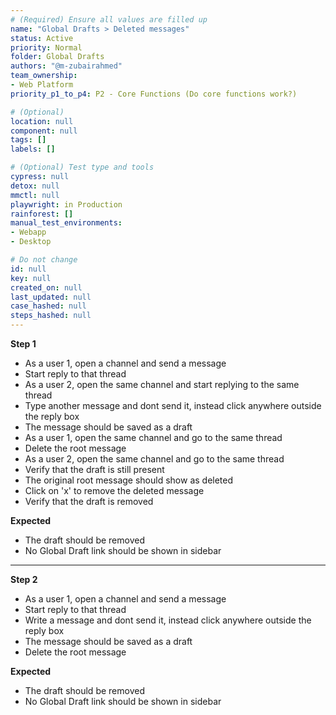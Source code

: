 ```yaml
---
# (Required) Ensure all values are filled up
name: "Global Drafts > Deleted messages"
status: Active
priority: Normal
folder: Global Drafts
authors: "@m-zubairahmed"
team_ownership: 
- Web Platform
priority_p1_to_p4: P2 - Core Functions (Do core functions work?)

# (Optional)
location: null
component: null
tags: []
labels: []

# (Optional) Test type and tools
cypress: null
detox: null
mmctl: null
playwright: in Production
rainforest: []
manual_test_environments: 
- Webapp
- Desktop

# Do not change
id: null
key: null
created_on: null
last_updated: null
case_hashed: null
steps_hashed: null
---
```


**Step 1**

- As a user 1, open a channel and send a message
- Start reply to that thread
- As a user 2, open the same channel and start replying to the same thread
- Type another message and dont send it, instead click anywhere outside the reply box
- The message should be saved as a draft
- As a user 1, open the same channel and go to the same thread
- Delete the root message
- As a user 2, open the same channel and go to the same thread
- Verify that the draft is still present
- The original root message should show as deleted
- Click on 'x' to remove the deleted message
- Verify that the draft is removed

**Expected**

- The draft should be removed
- No Global Draft link should be shown in sidebar

---

**Step 2**

- As a user 1, open a channel and send a message
- Start reply to that thread
- Write a message and dont send it, instead click anywhere outside the reply box
- The message should be saved as a draft
- Delete the root message

**Expected**

- The draft should be removed
- No Global Draft link should be shown in sidebar
